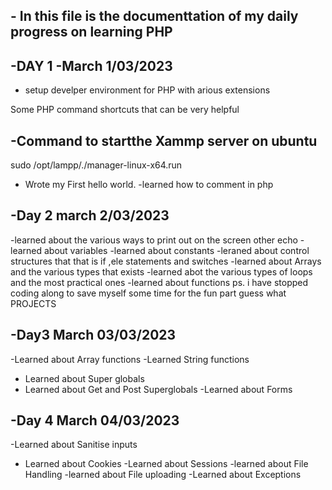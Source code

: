 ## - In this file is the documenttation of my daily progress on learning PHP 

## -DAY 1 -March 1/03/2023 
- setup develper environment for PHP with arious extensions 

Some PHP command shortcuts that can be very helpful 

## -Command to startthe Xammp server  on ubuntu
sudo /opt/lampp/./manager-linux-x64.run
- Wrote my First hello world. 
-learned how to comment in php

## -Day 2 march 2/03/2023
-learned about the various ways to print out on the screen other echo 
-learned about variables 
-learned about constants 
-leraned about control structures that that is if ,ele statements and switches 
-learned about Arrays and the various types that exists 
-learned abot the various types of loops and the most practical ones 
-learned about functions 
ps. i have stopped coding along to save myself some time for the fun part guess what PROJECTS  

## -Day3  March 03/03/2023
-Learned about Array functions 
-Learned String functions 
- Learned about Super globals 
- Learned about Get and Post Superglobals 
-Learned about Forms 

## -Day 4 March 04/03/2023
-Learned about Sanitise inputs 
- Learned about Cookies 
-Learned about Sessions 
-learned about File Handling 
-learned about File uploading 
-Learned about Exceptions 


